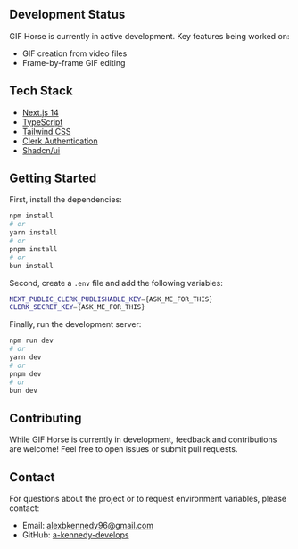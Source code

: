 ## Development Status

GIF Horse is currently in active development. Key features being worked on:

- GIF creation from video files
- Frame-by-frame GIF editing

## Tech Stack

- [Next.js 14](https://nextjs.org/)
- [TypeScript](https://www.typescriptlang.org/)
- [Tailwind CSS](https://tailwindcss.com/)
- [Clerk Authentication](https://clerk.com/)
- [Shadcn/ui](https://ui.shadcn.com/)

## Getting Started

First, install the dependencies:

```bash
npm install
# or
yarn install
# or
pnpm install
# or
bun install
```

Second, create a `.env` file and add the following variables:

```bash
NEXT_PUBLIC_CLERK_PUBLISHABLE_KEY={ASK_ME_FOR_THIS}
CLERK_SECRET_KEY={ASK_ME_FOR_THIS}
```

Finally, run the development server:

```bash
npm run dev
# or
yarn dev
# or
pnpm dev
# or
bun dev
```

## Contributing

While GIF Horse is currently in development, feedback and contributions are welcome! Feel free to open issues or submit pull requests.

## Contact

For questions about the project or to request environment variables, please contact:

- Email: alexbkennedy96@gmail.com
- GitHub: [a-kennedy-develops](https://github.com/a-kennedy-develops)
